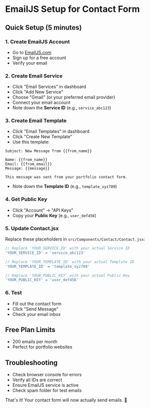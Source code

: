 # EmailJS Setup for Contact Form

## Quick Setup (5 minutes)

### 1. Create EmailJS Account

- Go to [EmailJS.com](https://www.emailjs.com/)
- Sign up for a free account
- Verify your email

### 2. Create Email Service

- Click "Email Services" in dashboard
- Click "Add New Service"
- Choose "Gmail" (or your preferred email provider)
- Connect your email account
- Note down the **Service ID** (e.g., `service_abc123`)

### 3. Create Email Template

- Click "Email Templates" in dashboard
- Click "Create New Template"
- Use this template:

```
Subject: New Message from {{from_name}}

Name: {{from_name}}
Email: {{from_email}}
Message: {{message}}

This message was sent from your portfolio contact form.
```

- Note down the **Template ID** (e.g., `template_xyz789`)

### 4. Get Public Key

- Click "Account" → "API Keys"
- Copy your **Public Key** (e.g., `user_def456`)

### 5. Update Contact.jsx

Replace these placeholders in `src/Components/Contact/Contact.jsx`:

```javascript
// Replace 'YOUR_SERVICE_ID' with your actual Service ID
'YOUR_SERVICE_ID' → 'service_abc123'

// Replace 'YOUR_TEMPLATE_ID' with your actual Template ID
'YOUR_TEMPLATE_ID' → 'template_xyz789'

// Replace 'YOUR_PUBLIC_KEY' with your actual Public Key
'YOUR_PUBLIC_KEY' → 'user_def456'
```

### 6. Test

- Fill out the contact form
- Click "Send Message"
- Check your email inbox

## Free Plan Limits

- 200 emails per month
- Perfect for portfolio websites

## Troubleshooting

- Check browser console for errors
- Verify all IDs are correct
- Ensure EmailJS service is active
- Check spam folder for test emails

That's it! Your contact form will now actually send emails. 🎉
